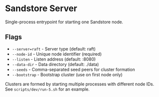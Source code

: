# Sandstore Server

Single-process entrypoint for starting one Sandstore node.

## Flags

- `--server=raft` - Server type (default: raft)
- `--node-id` - Unique node identifier (required)
- `--listen` - Listen address (default: :8080)
- `--data-dir` - Data directory (default: ./data)
- `--seeds` - Comma-separated seed peers for cluster formation
- `--bootstrap` - Bootstrap cluster (use on first node only)

Clusters are formed by starting multiple processes with different node IDs. See `scripts/dev/run-5.sh` for an example.